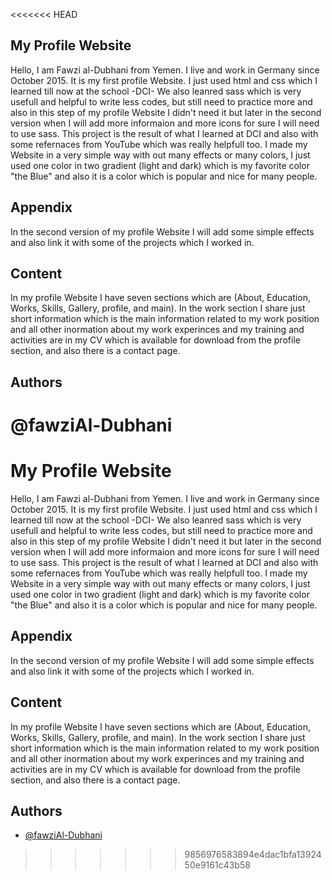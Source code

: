 <<<<<<< HEAD
## My Profile Website

Hello, I am Fawzi al-Dubhani from Yemen. I live and work in Germany since October 2015. It is my first profile Website. I just used html and css which I learned till now at the school -DCI- We also leanred sass which is very usefull and helpful to write less codes, but still need to practice more and also in this step of my profile Website I didn't need it but later in the second version when I will add more informaion and more icons for sure I will need to use sass. This project is the result of what I learned at DCI and also with some refernaces from YouTube which was really helpfull too. I made my Website in a very simple way with out many effects or many colors, I just used one color in two gradient (light and dark) which is my favorite color "the Blue" and also it is a color which is popular and nice for many people.

## Appendix

In the second version of my profile Website I will add some simple effects and also link it with some of the projects which I worked in.

## Content

In my profile Website I have seven sections which are (About, Education, Works, Skills, Gallery, profile, and main). In the work section I share just short information which is the main information related to my work position and all other inormation about my work experinces and my training and activities are in my CV which is available for download from the profile section, and also there is a contact page.

## Authors

@fawziAl-Dubhani
=======

# My Profile Website

Hello,
I am Fawzi al-Dubhani from Yemen. I live and work in Germany since October 2015.
It is my first profile Website. I just used html and css which I learned till now at the school -DCI- We also leanred sass which is very usefull and helpful to write less codes, but still need to practice more and also in this step of my profile Website I didn't need it but later in the second version when I will add more informaion and more icons for sure I will need to use sass. 
This project is the result of what I learned at DCI and also with some refernaces from YouTube which was really helpfull too.
I made my Website in a very simple way with out many effects or many colors, I just used one color in two gradient (light and dark) which is my favorite color "the Blue" and also it is a color which is popular and nice for many people.   

## Appendix

In the second version of my profile Website I will add some simple effects and also link it with some of the projects which I worked in.

## Content

In my profile Website I have seven sections which are (About, Education, Works, Skills, Gallery, profile, and main). In the work section I share just short information which is the main information related to my work position and all other inormation about my work experinces and my training and activities are in my CV which is available for download from the profile section, and also there is a contact page.

## Authors

- [@fawziAl-Dubhani](https://www.github.com/Al-Dubhani)
>>>>>>> 9856976583894e4dac1bfa1392450e9161c43b58
